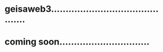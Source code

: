 # geisaweb3............................................
# coming soon...............................
